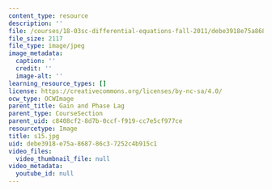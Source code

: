 ```yaml
---
content_type: resource
description: ''
file: /courses/18-03sc-differential-equations-fall-2011/debe3918e75a868786c37252c4b915c1_s15.jpg
file_size: 2117
file_type: image/jpeg
image_metadata:
  caption: ''
  credit: ''
  image-alt: ''
learning_resource_types: []
license: https://creativecommons.org/licenses/by-nc-sa/4.0/
ocw_type: OCWImage
parent_title: Gain and Phase Lag
parent_type: CourseSection
parent_uid: c8408cf2-8d7b-0ccf-f919-cc7e5cf977ce
resourcetype: Image
title: s15.jpg
uid: debe3918-e75a-8687-86c3-7252c4b915c1
video_files:
  video_thumbnail_file: null
video_metadata:
  youtube_id: null
---
```

